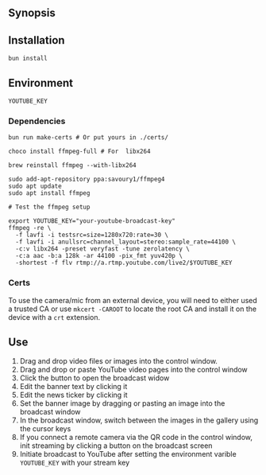 ## Synopsis


## Installation

    bun install

## Environment

    YOUTUBE_KEY

### Dependencies

    bun run make-certs # Or put yours in ./certs/

    choco install ffmpeg-full # For  libx264
    
    brew reinstall ffmpeg --with-libx264
    
    sudo add-apt-repository ppa:savoury1/ffmpeg4
    sudo apt update
    sudo apt install ffmpeg

    # Test the ffmpeg setup

    export YOUTUBE_KEY="your-youtube-broadcast-key"
    ffmpeg -re \
      -f lavfi -i testsrc=size=1280x720:rate=30 \
      -f lavfi -i anullsrc=channel_layout=stereo:sample_rate=44100 \
      -c:v libx264 -preset veryfast -tune zerolatency \
      -c:a aac -b:a 128k -ar 44100 -pix_fmt yuv420p \
      -shortest -f flv rtmp://a.rtmp.youtube.com/live2/$YOUTUBE_KEY

### Certs

To use the camera/mic from an external device, you will need to
either used a trusted CA or use `mkcert -CAROOT` to locate the
root CA and install it on the device with a `crt` extension.

## Use

1. Drag and drop video files or images  into the control window.
1. Drag and drop or paste YouTube video pages into the control window
1. Click the button to open the broadcast widow
1. Edit the banner text by clicking it
1. Edit the news ticker by clicking it
1. Set the banner image by dragging or pasting an image into the broadcast window
1. In the broadcast window, switch between the images in the gallery using the cursor keys
1. If you connect a remote camera via the QR code in the control window, init streaming by clicking a button on the broadcast screen
1. Initiate broadcast to YouTube after setting the environment varible `YOUTUBE_KEY` with your stream key

